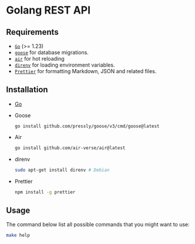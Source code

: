 # Golang REST API

## Requirements

- [`Go`](https://go.dev/) (>= 1.23)
- [`goose`](https://github.com/pressly/goose) for database migrations.
- [`air`](https://github.com/air-verse/air) for hot reloading
- [`direnv`](https://direnv.net/) for loading environment variables.
- [`Prettier`](https://prettier.io/) for formatting Markdown, JSON and related files.

## Installation

- [Go](https://go.dev/doc/install)

- Goose

  ```
  go install github.com/pressly/goose/v3/cmd/goose@latest
  ```

- Air

  ```bash
  go install github.com/air-verse/air@latest
  ```

- direnv

  ```bash
  sudo apt-get install direnv # Debian
  ```

- Prettier

  ```bash
  npm install -g prettier
  ```

## Usage

The command below list all possible commands that you might want to use:

```bash
make help
```
